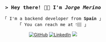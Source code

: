 <h3 align="center">
  <samp>&gt; Hey there! 👋🏽 I'm <i>Jorge Merino</i></samp>
</h3>

<p align="center">
  <samp>
  「 I'm a backend developer from <b>Spain</b> 」<br>
  「 You can reach me at 👇🏽 」<br>
  </samp>
</p>

<p align="center">
    <a href="https://github.com/itsmerino" target="_blank"><img alt="GitHub" src="https://img.shields.io/badge/-@itsmerino-181717?style=flat-square&logo=GitHub&logoColor=white"></a>
    <a href="https://www.linkedin.com/in/jmerinoandres" target="_blank"><img alt="LinkedIn" src="https://img.shields.io/badge/-LinkedIn-0077B5?style=flat-square&logo=Linkedin&logoColor=white"></a>
    <a href="mailto:jmerinoandres@gmail.com" target="_blank"><img src="https://img.shields.io/badge/-Gmail-c14438?style=flat-square&logo=Gmail&logoColor=white" /></a>
</p>
